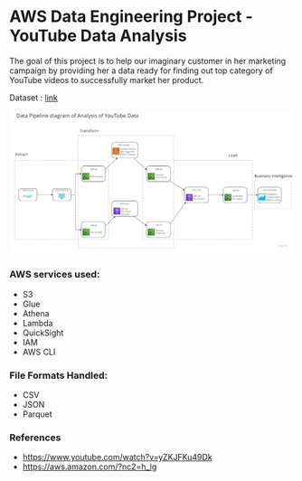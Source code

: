 # AWS Data Engineering Project - YouTube Data Analysis

The goal of this project is to help our imaginary customer in her marketing campaign by providing her a data ready for finding out top category of YouTube videos to successfully market her product.  

Dataset : [link](https://www.kaggle.com/datasets/datasnaek/youtube-new)



![My Image](data_pipeline_flowchart.jpg)


### AWS services used:
* S3
* Glue
* Athena
* Lambda
* QuickSight
* IAM
* AWS CLI


### File Formats Handled:
* CSV
* JSON
* Parquet


### References

* https://www.youtube.com/watch?v=yZKJFKu49Dk
* https://aws.amazon.com/?nc2=h_lg